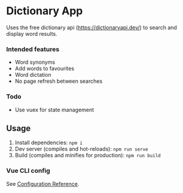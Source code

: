 # Dictionary App
Uses the free dictionary api (https://dictionaryapi.dev/) to search and display word results.

### Intended features
* Word synonyms
* Add words to favourites
* Word dictation
* No page refresh between searches

### Todo
* Use vuex for state management

## Usage
1. Install dependencies: `npm i`
2. Dev server (compiles and hot-reloads): `npm run serve`
3. Build (compiles and minifies for production): `npm run build`

### Vue CLI config
See [Configuration Reference](https://cli.vuejs.org/config/).
